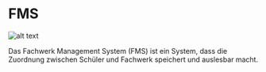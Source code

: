 # FMS
![alt text](https://github.com/Verox001/FMS/blob/main/FMS3.png?raw=true)

Das Fachwerk Management System (FMS) ist ein System, dass die Zuordnung zwischen Schüler und Fachwerk speichert und auslesbar macht.
